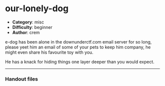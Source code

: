our-lonely-dog
======================

- **Category**: misc
- **Difficulty**: beginner
- **Author**: crem

e-dog has been alone in the downunderctf.com email server for so long, please yeet him an email of some of your pets to keep him company, he might even share his favourite toy with you.

He has a knack for hiding things one layer deeper than you would expect.

---

### Handout files


